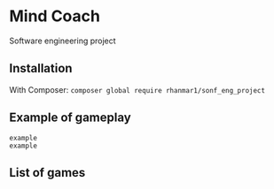# Mind Coach

Software engineering project

## Installation
With Composer:
`composer global require rhanmar1/sonf_eng_project`

## Example of gameplay

```
example
example
```

## List of games


